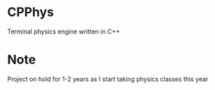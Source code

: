 # CPPhys
Terminal physics engine written in C++

# Note
Project on hold for 1-2 years as I start taking physics classes this year
